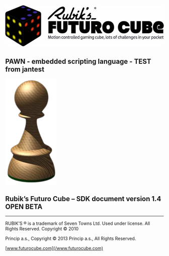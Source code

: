 # ![](/assets/logo.jpg)

## 

## PAWN - embedded scripting language - TEST from jantest

![](/assets/Pawn_logo.png)

## Rubik’s Futuro Cube – SDK document version 1.4 OPEN BETA

---

RUBIK’S ® is a trademark of Seven Towns Ltd. Used under license. All Rights Reserved. Copyright © 2010

Princip a.s., Copyright © 2013 Princip a.s., All Rights Reserved.

[www.futurocube.com](/www.futurocube.com)

